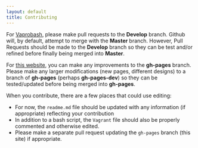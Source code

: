 ```yaml
---
layout: default
title: Contributing
---
```


For [Vaprobash](https://github.com/fideloper/Vaprobash), please make pull requests to the **Develop** branch. Github will, by default, attempt to merge with the **Master** branch. However, Pull Requests should be made to the **Develop** branch so they can be test and/or refined before finally being merged into **Master**.

For [this website](https://github.com/fideloper/Vaprobash/tree/gh-pages), you can make any improvements to the **gh-pages** branch. Please make any larger modifications (new pages, different designs) to a branch of **gh-pages** (perhaps **gh-pages-dev**) so they can be tested/updated before being merged into **gh-pages**.
    
When you contribute, there are a few places that could use editing:

- For now, the `readme.md` file should be updated with any information (if appropriate) reflecting your contribution
- In addition to a bash script, the `Vagrant` file should also be properly commented and otherwise edited.
- Please make a separate pull request updating the `gh-pages` branch (this site) if appropriate.